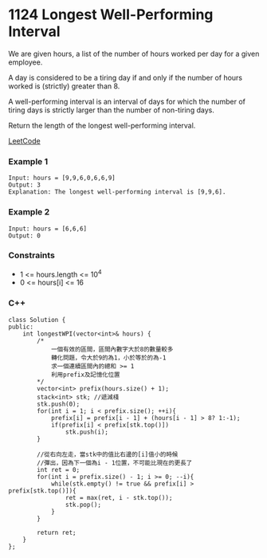 # 1124 Longest Well-Performing Interval

We are given hours, a list of the number of hours worked per day for a given employee.

A day is considered to be a tiring day if and only if the number of hours worked is (strictly) greater than 8.

A well-performing interval is an interval of days for which the number of tiring days is strictly larger than the number of non-tiring days.

Return the length of the longest well-performing interval.


[LeetCode](https://leetcode.cn/problems/longest-well-performing-interval/)


### Example 1

```
Input: hours = [9,9,6,0,6,6,9]
Output: 3
Explanation: The longest well-performing interval is [9,9,6].
```

### Example 2

```
Input: hours = [6,6,6]
Output: 0
```

### Constraints

* 1 <= hours.length <= 10<sup>4<sup>
* 0 <= hours[i] <= 16

### C++ 

```
class Solution {
public:
    int longestWPI(vector<int>& hours) {
        /*
            一個有效的區間，區間內數字大於8的數量較多
            轉化問題，令大於9的為1，小於等於的為-1
            求一個連續區間內的總和 >= 1
            利用prefix及記憶化位置
        */  
        vector<int> prefix(hours.size() + 1);
        stack<int> stk; //遞減棧
        stk.push(0);
        for(int i = 1; i < prefix.size(); ++i){
            prefix[i] = prefix[i - 1] + (hours[i - 1] > 8? 1:-1);
            if(prefix[i] < prefix[stk.top()])
                stk.push(i);
        }

        //從右向左走，當stk中的值比右邊的[i]值小的時候
        //彈出，因為下一個為i - 1位置，不可能比現在的更長了
        int ret = 0;
        for(int i = prefix.size() - 1; i >= 0; --i){
            while(stk.empty() != true && prefix[i] > prefix[stk.top()]){
                ret = max(ret, i - stk.top());
                stk.pop();
            }
        }
            
        return ret;        
    }
};
```